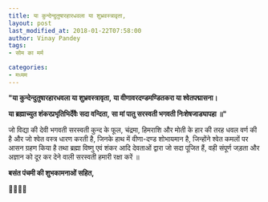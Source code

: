 ```yaml
---
title: या कुन्देन्दुतुषारहारधवला या शुभ्रवस्त्रावृता,
layout: post
last_modified_at: 2018-01-22T07:58:00
author: Vinay Pandey
tags:
- सोम का मर्म

categories:
- मध्यम
---
```

**"या कुन्देन्दुतुषारहारधवला या शुभ्रवस्त्रावृता,**
**या वीणावरदण्डमण्डितकरा या श्वेतपद्मासना।**

**या ब्रह्माच्युत शंकरप्रभृतिभिर्देवैः सदा वन्दिता,**
**सा मां पातु सरस्वती भगवती निःशेषजाड्यापहा ॥"**

जो विद्या की देवी भगवती सरस्वती कुन्द के फूल, चंद्रमा, हिमराशि और मोती के हार की तरह धवल वर्ण की है और जो श्वेत वस्त्र धारण करती है, जिनके हाथ में वीणा-दण्ड शोभायमान है, जिन्होंने श्वेत कमलों पर आसन ग्रहण किया है तथा ब्रह्मा विष्णु एवं शंकर आदि देवताओं द्वारा जो सदा पूजित हैं, वही संपूर्ण जड़ता और अज्ञान को दूर कर देने वाली सरस्वती हमारी रक्षा करें ॥

**बसंत पंचमी की शुभकामनाओं सहित,**

🙏🌷🌷🙏


